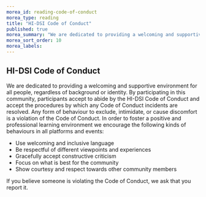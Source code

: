 ```yaml
---
morea_id: reading-code-of-conduct
morea_type: reading
title: "HI-DSI Code of Conduct"
published: true
morea_summary: "We are dedicated to providing a welcoming and supportive environment for all people, regardless of background or identity."
morea_sort_order: 10
morea_labels:
---
```


## HI-DSI Code of Conduct

We are dedicated to providing a welcoming and supportive environment for all people, regardless of background or identity. By participating in this community, participants accept to abide by the HI-DSI Code of Conduct and accept the procedures by which any Code of Conduct incidents are resolved. Any form of behaviour to exclude, intimidate, or cause discomfort is a violation of the Code of Conduct. In order to foster a positive and professional learning environment we encourage the following kinds of behaviours in all platforms and events:

* Use welcoming and inclusive language
* Be respectful of different viewpoints and experiences
* Gracefully accept constructive criticism
* Focus on what is best for the community
* Show courtesy and respect towards other community members

If you believe someone is violating the Code of Conduct, we ask that you report it.
